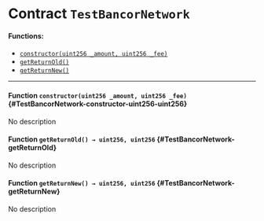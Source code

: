 # Contract `TestBancorNetwork`



#### Functions:
- [`constructor(uint256 _amount, uint256 _fee)`](#TestBancorNetwork-constructor-uint256-uint256)
- [`getReturnOld()`](#TestBancorNetwork-getReturnOld)
- [`getReturnNew()`](#TestBancorNetwork-getReturnNew)


---

#### Function `constructor(uint256 _amount, uint256 _fee)` {#TestBancorNetwork-constructor-uint256-uint256}
No description
#### Function `getReturnOld() → uint256, uint256` {#TestBancorNetwork-getReturnOld}
No description
#### Function `getReturnNew() → uint256, uint256` {#TestBancorNetwork-getReturnNew}
No description

